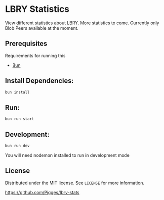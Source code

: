 # LBRY Statistics

View different statistics about LBRY.
More statistics to come.
Currently only Blob Peers available at the moment.

## Prerequisites
Requirements for running this
* [Bun](https://bun.sh/)


## Install Dependencies:

```bash
bun install
```

## Run:

```bash
bun run start
```

## Development:
```bash
bun run dev
```
You will need nodemon installed to run in development mode

## License
Distributed under the MIT license. See ``LICENSE`` for more information.

https://github.com/Pigges/lbry-stats